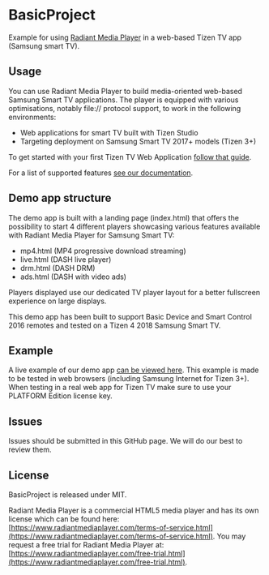 # BasicProject
Example for using [Radiant Media Player](https://www.radiantmediaplayer.com) in a web-based Tizen TV app (Samsung smart TV).

## Usage
You can use Radiant Media Player to build media-oriented web-based Samsung Smart TV applications. 
The player is equipped with various optimisations, notably file:// protocol support, to work in the following environments:
- Web applications for smart TV built with Tizen Studio
- Targeting deployment on Samsung Smart TV 2017+ models (Tizen 3+)

To get started with your first Tizen TV Web Application [follow that guide](https://docs.tizen.org/application/web/get-started/tv/first-app).

For a list of supported features [see our documentation](https://www.radiantmediaplayer.com/docs/latest/smart-tv.html#tv-app-supported-features).

## Demo app structure
The demo app is built with a landing page (index.html) that offers the possibility to start 4 different players showcasing various features available with Radiant Media Player for Samsung Smart TV:
- mp4.html (MP4 progressive download streaming)
- live.html (DASH live player)
- drm.html (DASH DRM)
- ads.html (DASH with video ads)

Players displayed use our dedicated TV player layout for a better fullscreen experience on large displays.

This demo app has been built to support Basic Device and Smart Control 2016 remotes and tested on a Tizen 4 2018 Samsung Smart TV.

## Example
A live example of our demo app [can be viewed here](https://www.radiantmediaplayer.com/smarttv/). This example 
is made to be tested in web browsers (including Samsung Internet for Tizen 3+). When testing in a real web app for Tizen TV make sure to use your PLATFORM Edition license key. 

## Issues
Issues should be submitted in this GitHub page. We will do our best to review them.

## License
BasicProject is released under MIT.

Radiant Media Player is a commercial HTML5 media player and has its own license which can be found here: [https://www.radiantmediaplayer.com/terms-of-service.html](https://www.radiantmediaplayer.com/terms-of-service.html). You may request a free trial for Radiant Media Player at: [https://www.radiantmediaplayer.com/free-trial.html](https://www.radiantmediaplayer.com/free-trial.html).
